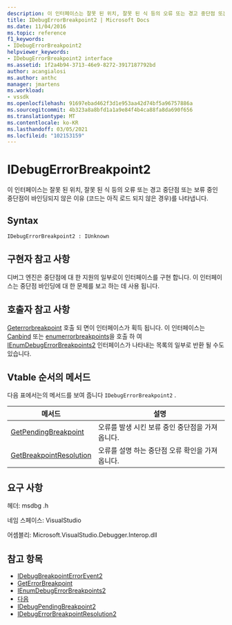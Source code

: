 ```yaml
---
description: 이 인터페이스는 잘못 된 위치, 잘못 된 식 등의 오류 또는 경고 중단점 또는 보류 중인 중단점이 바인딩되지 않은 이유 (코드는 아직 로드 되지 않은 경우)를 나타냅니다.
title: IDebugErrorBreakpoint2 | Microsoft Docs
ms.date: 11/04/2016
ms.topic: reference
f1_keywords:
- IDebugErrorBreakpoint2
helpviewer_keywords:
- IDebugErrorBreakpoint2 interface
ms.assetid: 1f2a4b94-3713-46e9-8272-3917187792bd
author: acangialosi
ms.author: anthc
manager: jmartens
ms.workload:
- vssdk
ms.openlocfilehash: 91697ebad462f3d1e953aa42d74bf5a96757886a
ms.sourcegitcommit: 4b323a8a8bfd1a1a9e84f4b4ca88fa8da690f656
ms.translationtype: MT
ms.contentlocale: ko-KR
ms.lasthandoff: 03/05/2021
ms.locfileid: "102153159"
---
```

# <a name="idebugerrorbreakpoint2"></a>IDebugErrorBreakpoint2
이 인터페이스는 잘못 된 위치, 잘못 된 식 등의 오류 또는 경고 중단점 또는 보류 중인 중단점이 바인딩되지 않은 이유 (코드는 아직 로드 되지 않은 경우)를 나타냅니다.

## <a name="syntax"></a>Syntax

```
IDebugErrorBreakpoint2 : IUnknown
```

## <a name="notes-for-implementers"></a>구현자 참고 사항
 디버그 엔진은 중단점에 대 한 지원의 일부로이 인터페이스를 구현 합니다. 이 인터페이스는 중단점 바인딩에 대 한 문제를 보고 하는 데 사용 됩니다.

## <a name="notes-for-callers"></a>호출자 참고 사항
 [Geterrorbreakpoint](../../../extensibility/debugger/reference/idebugbreakpointerrorevent2-geterrorbreakpoint.md) 호출 되 면이 인터페이스가 획득 됩니다. 이 인터페이스는 [Canbind](../../../extensibility/debugger/reference/idebugpendingbreakpoint2-canbind.md) 또는 [enumerrorbreakpoints](../../../extensibility/debugger/reference/idebugpendingbreakpoint2-enumerrorbreakpoints.md)을 호출 하 여 [IEnumDebugErrorBreakpoints2](../../../extensibility/debugger/reference/ienumdebugerrorbreakpoints2.md) 인터페이스가 나타내는 목록의 일부로 반환 될 수도 있습니다.

## <a name="methods-in-vtable-order"></a>Vtable 순서의 메서드
 다음 표에서는의 메서드를 보여 줍니다 `IDebugErrorBreakpoint2` .

|메서드|설명|
|------------|-----------------|
|[GetPendingBreakpoint](../../../extensibility/debugger/reference/idebugerrorbreakpoint2-getpendingbreakpoint.md)|오류를 발생 시킨 보류 중인 중단점을 가져옵니다.|
|[GetBreakpointResolution](../../../extensibility/debugger/reference/idebugerrorbreakpoint2-getbreakpointresolution.md)|오류를 설명 하는 중단점 오류 확인을 가져옵니다.|

## <a name="requirements"></a>요구 사항
 헤더: msdbg .h

 네임 스페이스: VisualStudio

 어셈블리: Microsoft.VisualStudio.Debugger.Interop.dll

## <a name="see-also"></a>참고 항목
- [IDebugBreakpointErrorEvent2](../../../extensibility/debugger/reference/idebugbreakpointerrorevent2.md)
- [GetErrorBreakpoint](../../../extensibility/debugger/reference/idebugbreakpointerrorevent2-geterrorbreakpoint.md)
- [IEnumDebugErrorBreakpoints2](../../../extensibility/debugger/reference/ienumdebugerrorbreakpoints2.md)
- [다음](../../../extensibility/debugger/reference/ienumdebugerrorbreakpoints2-next.md)
- [IDebugPendingBreakpoint2](../../../extensibility/debugger/reference/idebugpendingbreakpoint2.md)
- [IDebugErrorBreakpointResolution2](../../../extensibility/debugger/reference/idebugerrorbreakpointresolution2.md)
